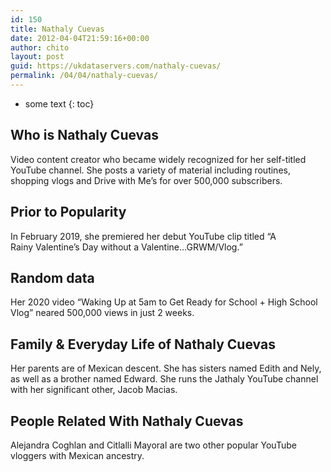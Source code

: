 ```yaml
---
id: 150
title: Nathaly Cuevas
date: 2012-04-04T21:59:16+00:00
author: chito
layout: post
guid: https://ukdataservers.com/nathaly-cuevas/
permalink: /04/04/nathaly-cuevas/
---
```


* some text
{: toc}


## Who is  Nathaly Cuevas
                  
                  
                  
Video content creator who became widely recognized for her self-titled YouTube channel. She posts a variety of material including routines, shopping vlogs and Drive with Me&#8217;s for over 500,000 subscribers. 
                  
                
                
                
## Prior to Popularity 
                  
                  
                  
In February 2019, she premiered her debut YouTube clip titled &#8220;A Rainy Valentine&#8217;s Day without a Valentine&#8230;GRWM/Vlog.&#8221;  
                  
                
                
                
## Random data 
                  
                  
                  
Her 2020 video &#8220;Waking Up at 5am to Get Ready for School + High School Vlog&#8221; neared 500,000 views in just 2 weeks.  
                  
                
                
                
## Family & Everyday Life of Nathaly Cuevas
                  
                  
                  
Her parents are of Mexican descent. She has sisters named Edith and Nely, as well as a brother named Edward. She runs the Jathaly YouTube channel with her significant other, Jacob Macias.
                  
                
                
                
## People Related With  Nathaly Cuevas
                  
                  
                  
Alejandra Coghlan and Citlalli Mayoral are two other popular YouTube vloggers with Mexican ancestry. 
                  
                
              
            
          
          
          
    
    
  

